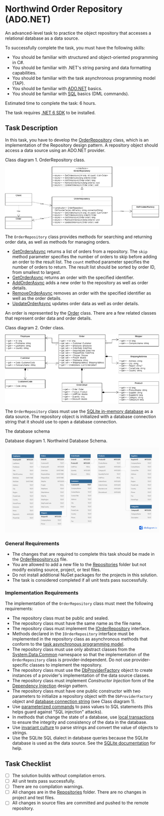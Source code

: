# Northwind Order Repository (ADO.NET)

An advanced-level task to practice the object repository that accesses a relational database as a data source.

To successfully complete the task, you must have the following skills:
* You should be familiar with structured and object-oriented programming in C#.
* You should be familiar with .NET's string parsing and data formatting capabilities.
* You should be familiar with the task asynchronous programming model (TAP).
* You should be familiar with [ADO.NET](https://learn.microsoft.com/en-us/dotnet/framework/data/adonet/ado-net-overview) basics.
* You should be familiar with [SQL](https://en.wikipedia.org/wiki/SQL) basics (DML commands).

Estimated time to complete the task: 6 hours.

The task requires [.NET 6 SDK](https://dotnet.microsoft.com/en-us/download/dotnet/6.0) to be installed.


## Task Description

In this task, you have to develop the [OrderRepository](Northwind.Services.Ado/Repositories/OrderRepository.cs) class, which is an implementation of the Repository design pattern. A repository object should access a data source using an ADO.NET provider.

Class diagram 1. OrderRepository class.

![OrderRepository](images/order-repository.png)

The `OrderRepository` class provides methods for searching and returning order data, as well as methods for managing orders.
* [GetOrdersAsync](Northwind.Services/Repositories/IOrderRepository.cs#L15) returns a list of orders from a repository. The `skip` method parameter specifies the number of orders to skip before adding an order to the result list. The `count` method parameter specifies the number of orders to return. The result list should be sorted by order ID, from smallest to largest.
* [GetOrderAsync](Northwind.Services/Repositories/IOrderRepository.cs#L22) returns an order with the specified identifier.
* [AddOrderAsync](Northwind.Services/Repositories/IOrderRepository.cs#L30) adds a new order to the repository as well as order details.
* [RemoveOrderAsync](Northwind.Services/Repositories/IOrderRepository.cs#L37) removes an order with the specified identifier as well as the order details.
* [UpdateOrderAsync](Northwind.Services/Repositories/IOrderRepository.cs#L44) updates order data as well as order details.

An order is represented by the [Order](Northwind.Services/Repositories/Order.cs) class. There are a few related classes that represent order data and order details.

Class diagram 2. Order class.

![Order Class Diagram](images/order-class-diagram.png)

The `OrderRepository` class must use the [SQLite in-memory database](https://www.sqlite.org/inmemorydb.html) as a data source. The repository object is initialized with a database connection string that it should use to open a database connection.

The database schema

Database diagram 1. Northwind Database Schema.

![Northwind Database Schema](images/database-schema.png)


### General Requirements

* The changes that are required to complete this task should be made in the [OrderRepository.cs](Northwind.Services.Ado/Repositories/OrderRepository.cs) file.
* You are allowed to add a new file to the [Repositories](Northwind.Services.Ado/Repositories) folder but not modify existing source, project, or test files.
* Do not install additional NuGet packages for the projects in this solution.
* The task is considered completed if all unit tests pass successfully.


### Implementation Requirements

The implementation of the `OrderRepository` class must meet the following requirements:

* The repository class must be public and sealed.
* The repository class must have the same name as the file name.
* The repository class must implement the [IOrderRepository](Northwind.Services/Repositories/IOrderRepository.cs) interface.
* Methods declared in the `IOrderRepository` interface must be implemented in the repository class as asynchronous methods that conform to the [task asynchronous programming model](https://learn.microsoft.com/en-us/dotnet/csharp/asynchronous-programming/task-asynchronous-programming-model).
* The repository class must use only abstract classes from the [System.Data.Common](https://learn.microsoft.com/en-us/dotnet/api/system.data.common) namespace so that the implementation of the `OrderRepository` class is provider-independent. Do not use provider-specific classes to implement the repository.
* The repository class must use the [DbProviderFactory](https://learn.microsoft.com/en-us/dotnet/framework/data/adonet/dbproviderfactories) object to create instances of a provider's implementation of the data source classes.
* The repository class must implement *Constructor Injection* form of the [Dependency Injection](https://en.wikipedia.org/wiki/Dependency_injection) design pattern.
* The repository class must have one public constructor with two parameters to initialize a repository object with the `DbProviderFactory` object and [database connection string](https://learn.microsoft.com/en-us/dotnet/framework/data/adonet/connection-strings) (see Class diagram 1).
* Use [parameterized commands](https://learn.microsoft.com/en-us/dotnet/framework/data/adonet/configuring-parameters-and-parameter-data-types) to pass values to SQL statements (this helps guard against "SQL injection" attacks).
* In methods that change the state of a database, use [local transactions](https://learn.microsoft.com/en-us/dotnet/framework/data/adonet/local-transactions) to ensure the integrity and consistency of the data in the database.
* Use [invariant culture](https://learn.microsoft.com/en-us/dotnet/api/system.globalization.cultureinfo.invariantculture) to parse strings and convert the value of objects to strings.
* Use the SQLite SQL dialect in database queries because the SQLite database is used as the data source. See the [SQLite documentation](https://www.sqlite.org/lang.html) for help.


## Task Checklist

- [ ] The solution builds without compilation errors.
- [ ] All unit tests pass successfully.
- [ ] There are no compilation warnings.
- [ ] All changes are in the [Repositories](Northwind.Services.Ado/Repositories) folder. There are no changes in project and test files.
- [ ] All changes in source files are committed and pushed to the remote repository.
